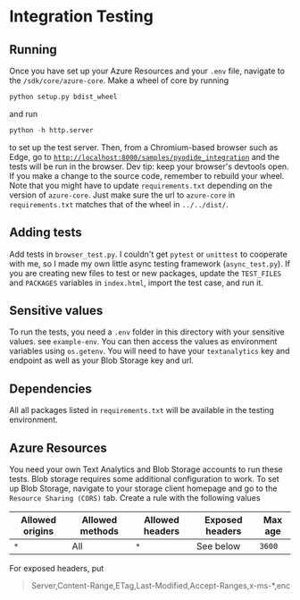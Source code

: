 # Integration Testing

## Running

Once you have set up your Azure Resources and your `.env` file, navigate to the `/sdk/core/azure-core`. Make a wheel of core by running

```bash
python setup.py bdist_wheel
```

and run

```python
python -h http.server
```

to set up the test server. Then, from a Chromium-based browser such as Edge, go to [`http://localhost:8000/samples/pyodide_integration`](http://localhost:8000/samples/test_pyodide_integration) and the tests will be run in the browser. Dev tip: keep your browser's devtools open. If you make a change to the source code, remember to rebuild your wheel. Note that you might have to update `requirements.txt` depending on the version of `azure-core`. Just make sure the url to `azure-core` in `requirements.txt` matches that of the wheel in `../../dist/`.

## Adding tests

Add tests in `browser_test.py`. I couldn't get `pytest` or `unittest` to cooperate with me, so I made my own little async testing framework (`async_test.py`). If you are creating new files to test or new packages, update the `TEST_FILES` and `PACKAGES` variables in `index.html`, import the test case, and run it.

## Sensitive values

To run the tests, you need a `.env` folder in this directory with your sensitive values.
see `example-env`. You can then access the values as environment variables using `os.getenv`. You will
need to have your `textanalytics` key and endpoint as well as your Blob Storage key and url.

## Dependencies

All all packages listed in `requirements.txt` will be available in the testing environment.
 
## Azure Resources

You need your own Text Analytics and Blob Storage accounts to run these tests. Blob storage requires some additional configuration to work. To set up Blob Storage, navigate to your storage client homepage and go to the `Resource Sharing (CORS)` tab. Create a rule with the following values

| Allowed origins | Allowed methods | Allowed headers | Exposed headers | Max age |
|-----------------|-----------------|-----------------|-----------------|---------|
| `*`             | All             | `*`             | See below       | `3600`  |

For exposed headers, put

> Server,Content-Range,ETag,Last-Modified,Accept-Ranges,x-ms-*,enc
